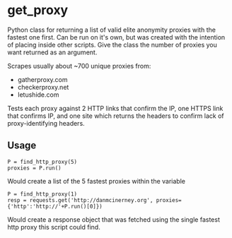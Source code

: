 get_proxy
=========


Python class for returning a list of valid elite anonymity proxies with the fastest one first. Can be run on it's own, but was created with the intention of placing inside other scripts. Give the class the number of proxies you want returned as an argument.

Scrapes usually about ~700 unique proxies from:
* gatherproxy.com
* checkerproxy.net
* letushide.com

Tests each proxy against 2 HTTP links that confirm the IP, one HTTPS link that confirms IP, and one site which returns the headers to confirm lack of proxy-identifying headers.

Usage
------

```
P = find_http_proxy(5)
proxies = P.run()
```
Would create a list of the 5 fastest proxies within the variable



```
P = find_http_proxy(1)
resp = requests.get('http://danmcinerney.org', proxies={'http':'http://'+P.run()[0]})
```

Would create a response object that was fetched using the single fastest http proxy
this script could find.
